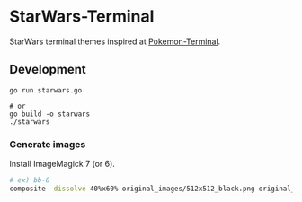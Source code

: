 # StarWars-Terminal

StarWars terminal themes inspired at [Pokemon-Terminal](https://github.com/LazoCoder/Pokemon-Terminal).

## Development

```
go run starwars.go

# or
go build -o starwars
./starwars
```

### Generate images

Install ImageMagick 7 (or 6).

```sh
# ex) bb-8
composite -dissolve 40%x60% original_images/512x512_black.png original_images/starwars-bb-8.png starwars/images/bb-8.png
```
